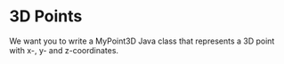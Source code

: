 # 3D Points

We want you to write a MyPoint3D Java class that represents a 3D point with x-, y- and z-coordinates. 